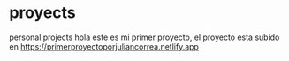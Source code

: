 # proyects
 personal projects
hola este es mi primer proyecto, el proyecto esta subido en https://primerproyectoporjuliancorrea.netlify.app

